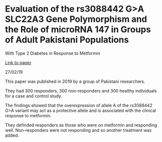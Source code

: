  
 # Evaluation of the rs3088442 G>A SLC22A3 Gene Polymorphism and the Role of microRNA 147 in Groups of Adult Pakistani Populations 
 With Type 2 Diabetes in Response to Metformin
 
 [Link to paper](https://www.sciencedirect.com/science/article/pii/S1499267117303714)
 
 27/02/19 
 
 This paper was published in 2019 by a group of Pakistani researchers. 
 
 They had 300 responders, 300 non-responders and 300 healthy individuals for a case and control study.  
 
 The findings showed that the overexpression of allele A of the rs3088442 G>A variant may act as a protective allele and is 
 associated with the clinical response to metformin. 
 
 They definded responders as those who were on metformin and responding well. Non-responders were not responding and so another treatment 
 was added. 
 
 
 
